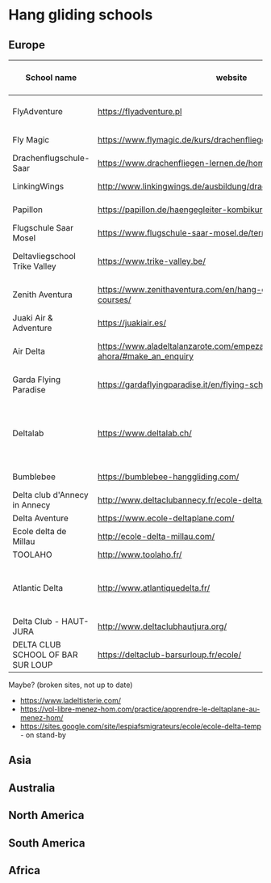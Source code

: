 # Hang gliding schools

Europe
-----

| School name                       | website                                                              | Country                    | Months of activity                            | Foot launch | Air tow/winch | Languages               | Restrictions                                |
| --------------------------------- | -------------------------------------------------------------------- | -------------------------- | --------------------------------------------- | ----------- | ------------- | ----------------------- | ------------------------------------------- |
| FlyAdventure                      | https://flyadventure.pl                                              | Poland                     | March-October                                 | yes         | yes           | English, Polish, German |                                             |
| Fly Magic                         | https://www.flymagic.de/kurs/drachenfliegen-kurs/                    | Germany (Berlin)           | ?                                             | ?           | yes           | English, German         |                                             |
| Drachenflugschule-Saar            | https://www.drachenfliegen-lernen.de/home/ausbildung/                | Germany                    | ?                                             | yes         | ?             | English, German         |                                             |
| LinkingWings                      | http://www.linkingwings.de/ausbildung/drachenfliegerausbildung.html  | Germany                    | ?                                             | yes         | ?             | English, German         |                                             |
| Papillon                          | https://papillon.de/haengegleiter-kombikurs/                         | Germany                    | ?                                             | yes         | ?             | English, German         |                                             |
| Flugschule Saar Mosel             | https://www.flugschule-saar-mosel.de/termine/                        | Germany                    | ?                                             | yes         | ?             | English, German         |                                             |
| Deltavliegschool Trike Valley     | https://www.trike-valley.be/                                         | Belgium (Benelux) & Alps   | ?                                             | yes         | yes           | ?                       |                                             |
| Zenith Aventura                   | https://www.zenithaventura.com/en/hang-gliding/hang-gliding-courses/ | Spain (Ager l, Catalunya)  | ?                                             | yes         | no            | English, Spanish        |                                             |
| Juaki Air & Adventure             | https://juakiair.es/                                                 | Spain                      | ?                                             | yes         | no            | English, Spanish        |                                             |
| Air Delta                         | https://www.aladeltalanzarote.com/empezar-ahora/#make_an_enquiry     | Canary Islands (Lanzarote) | ?                                             | yes         | ?             | English, Spanish        |                                             |
| Garda Flying Paradise             | https://gardaflyingparadise.it/en/flying-school/                     | Italy                      | ?                                             | yes         | ?             | English, Italian        | Only Italian students allowed               |
| Deltalab                          | https://www.deltalab.ch/                                             | Switzerland                | Training school: Sep.-Dec. ; Rest: year round | yes         | ?             | English                 |                                             |
| Bumblebee                         | https://bumblebee-hanggliding.com/                                   | Switzerland                | Offseason (?)                                 | ?           | ?             | ?                       |                                             |
| Delta club d'Annecy in Annecy     | http://www.deltaclubannecy.fr/ecole-delta-annecy/                    | France                     | ?                                             | yes         | ?             | French                  |                                             |
| Delta Aventure                    | https://www.ecole-deltaplane.com/                                    | France                     | ?                                             | yes         | ?             | French                  |                                             |
| Ecole delta de Millau             | http://ecole-delta-millau.com/                                       | France                     | ?                                             | yes         | ?             | French                  |                                             |
| TOOLAHO                           | http://www.toolaho.fr/                                               | France                     | ?                                             | yes         | ?             | French                  |                                             |
| Atlantic Delta                    | http://www.atlantiquedelta.fr/                                       | France                     | ?                                             | yes         | ?             | French                  | By volunteers, no courses - single day only |
| Delta Club - HAUT-JURA            | http://www.deltaclubhautjura.org/                                    | France                     | ?                                             | yes         | ?             | French                  | Only on weekends                            |
| DELTA CLUB SCHOOL OF BAR SUR LOUP | https://deltaclub-barsurloup.fr/ecole/                               | France                     | ?                                             | yes         | ?             | French                  | Not a pro school                            |




Maybe? (broken sites, not up to date)
- https://www.ladeltisterie.com/
- https://vol-libre-menez-hom.com/practice/apprendre-le-deltaplane-au-menez-hom/
- https://sites.google.com/site/lespiafsmigrateurs/ecole/ecole-delta-temp - on stand-by


Asia
-----

Australia
-----

North America
-----

South America
-----

Africa
-----
